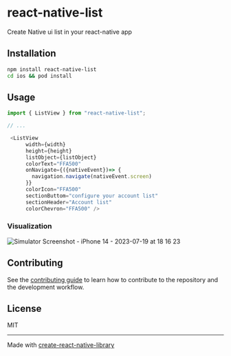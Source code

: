 # react-native-list

Create Native ui list in your react-native app

## Installation

```sh
npm install react-native-list
cd ios && pod install
```

## Usage
```js
import { ListView } from "react-native-list";

// ...

 <ListView 
      width={width}
      height={height}
      listObject={listObject} 
      colorText="FFA500"
      onNavigate={({nativeEvent})=> {
        navigation.navigate(nativeEvent.screen)
      }}
      colorIcon="FFA500" 
      sectionButtom="configure your account list" 
      sectionHeader="Account list" 
      colorChevron="FFA500" />
```
### Visualization

![Simulator Screenshot - iPhone 14 - 2023-07-19 at 18 16 23](https://github.com/Talkwondo/react-native-list/assets/20122139/5e444be1-c628-4d19-b515-e07b61ced9b8)



## Contributing

See the [contributing guide](CONTRIBUTING.md) to learn how to contribute to the repository and the development workflow.

## License

MIT

---

Made with [create-react-native-library](https://github.com/callstack/react-native-builder-bob)
